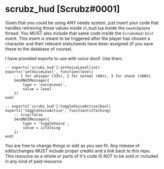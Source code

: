 # scrubz_hud [Scrubz#0001]

Given that you could be using ANY needs system, just insert your code that handles retrieving those values inside cl_hud.lua inside the `needsUpdate` thread.
You MUST also include that same code inside the `ScrubzHud:Init` event. This event is meant to be triggered after the player has chosen a character and their relevant stats/needs have been assigned (if you save these to the database of course).

I have provided exports to use with voice stoof. Use them.

```
-- exports['scrubz_hud']:setVoiceLevel(int)
exports('setVoiceLevel', function(level)
    -- 1 for whisper (33%), 2 for normal (66%), 3 for shout (100%)
    SendNUIMessage({
        type = 'voiceLevel',
        value = level
    })
end)

-- exports['scrubz_hud']:toggleVoiceActive(bool)
exports('toggleVoiceActive', function(isTalking)
    -- true/false
    SendNUIMessage({
        type = 'toggleVoice',
        value = isTalking
    })
end)

```

You are free to change things or edit as you see fit. Any release of edits/changes MUST include proper credits and a link back to this repo.
This resource as a whole or parts of it's code IS NOT to be sold or included in any kind of paid resource.
